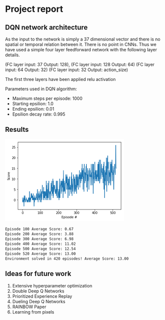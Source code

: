 # Project report

## DQN network architecture
As the input to the network is simply a 37 dimensional vector and there is no spatial or temporal relation between it.
There is no point in CNNs. Thus we have used a simple four layer feedforward network with the following layer details.

(FC layer input: 37  Output: 128),
(FC layer input: 128  Output: 64)
(FC layer input: 64  Output: 32)
(FC layer input: 32  Output: action_size)

The first three layers have been applied relu activation

Parameters used in DQN algorithm:

- Maximum steps per episode: 1000
- Starting epsilion: 1.0
- Ending epsilion: 0.01
- Epsilion decay rate: 0.995

## Results

![results](download.png)

```
Episode 100	Average Score: 0.67
Episode 200	Average Score: 3.88
Episode 300	Average Score: 6.98
Episode 400	Average Score: 11.02
Episode 500	Average Score: 12.54
Episode 520	Average Score: 13.00
Environment solved in 420 episodes!	Average Score: 13.00
```

## Ideas for future work

1. Extensive hyperparameter optimization
2. Double Deep Q Networks
3. Prioritized Experience Replay
4. Dueling Deep Q Networks
5. RAINBOW Paper
6. Learning from pixels
